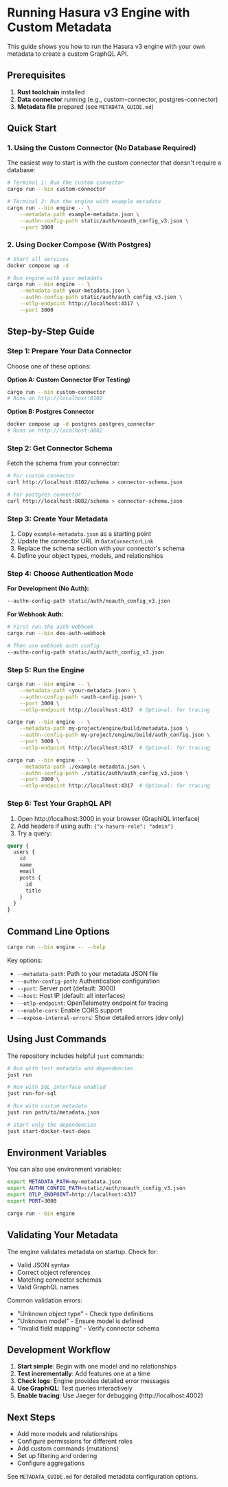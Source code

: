 # Running Hasura v3 Engine with Custom Metadata

This guide shows you how to run the Hasura v3 engine with your own metadata to
create a custom GraphQL API.

## Prerequisites

1. **Rust toolchain** installed
2. **Data connector** running (e.g., custom-connector, postgres-connector)
3. **Metadata file** prepared (see `METADATA_GUIDE.md`)

## Quick Start

### 1. Using the Custom Connector (No Database Required)

The easiest way to start is with the custom connector that doesn't require a
database:

```bash
# Terminal 1: Run the custom connector
cargo run --bin custom-connector

# Terminal 2: Run the engine with example metadata
cargo run --bin engine -- \
    --metadata-path example-metadata.json \
    --authn-config-path static/auth/noauth_config_v3.json \
    --port 3000
```

### 2. Using Docker Compose (With Postgres)

```bash
# Start all services
docker compose up -d

# Run engine with your metadata
cargo run --bin engine -- \
    --metadata-path your-metadata.json \
    --authn-config-path static/auth/auth_config_v3.json \
    --otlp-endpoint http://localhost:4317 \
    --port 3000
```

## Step-by-Step Guide

### Step 1: Prepare Your Data Connector

Choose one of these options:

**Option A: Custom Connector (For Testing)**

```bash
cargo run --bin custom-connector
# Runs on http://localhost:8102
```

**Option B: Postgres Connector**

```bash
docker compose up -d postgres postgres_connector
# Runs on http://localhost:8082
```

### Step 2: Get Connector Schema

Fetch the schema from your connector:

```bash
# For custom connector
curl http://localhost:8102/schema > connector-schema.json

# For postgres connector
curl http://localhost:8082/schema > connector-schema.json
```

### Step 3: Create Your Metadata

1. Copy `example-metadata.json` as a starting point
2. Update the connector URL in `DataConnectorLink`
3. Replace the schema section with your connector's schema
4. Define your object types, models, and relationships

### Step 4: Choose Authentication Mode

**For Development (No Auth):**

```bash
--authn-config-path static/auth/noauth_config_v3.json
```

**For Webhook Auth:**

```bash
# First run the auth webhook
cargo run --bin dev-auth-webhook

# Then use webhook auth config
--authn-config-path static/auth/auth_config_v3.json
```

### Step 5: Run the Engine

```bash
cargo run --bin engine -- \
    --metadata-path <your-metadata.json> \
    --authn-config-path <auth-config.json> \
    --port 3000 \
    --otlp-endpoint http://localhost:4317  # Optional: for tracing
```

```bash
cargo run --bin engine -- \
    --metadata-path my-project/engine/build/metadata.json \
    --authn-config-path my-project/engine/build/auth_config.json \
    --port 3000 \
    --otlp-endpoint http://localhost:4317  # Optional: for tracing
```

```bash
cargo run --bin engine -- \
    --metadata-path ./example-metadata.json \
    --authn-config-path ./static/auth/auth_config_v3.json \
    --port 3000 \
    --otlp-endpoint http://localhost:4317  # Optional: for tracing
```

### Step 6: Test Your GraphQL API

1. Open http://localhost:3000 in your browser (GraphiQL interface)
2. Add headers if using auth: `{"x-hasura-role": "admin"}`
3. Try a query:

```graphql
query {
  users {
    id
    name
    email
    posts {
      id
      title
    }
  }
}
```

## Command Line Options

```bash
cargo run --bin engine -- --help
```

Key options:

- `--metadata-path`: Path to your metadata JSON file
- `--authn-config-path`: Authentication configuration
- `--port`: Server port (default: 3000)
- `--host`: Host IP (default: all interfaces)
- `--otlp-endpoint`: OpenTelemetry endpoint for tracing
- `--enable-cors`: Enable CORS support
- `--expose-internal-errors`: Show detailed errors (dev only)

## Using Just Commands

The repository includes helpful `just` commands:

```bash
# Run with test metadata and dependencies
just run

# Run with SQL interface enabled
just run-for-sql

# Run with custom metadata
just run path/to/metadata.json

# Start only the dependencies
just start-docker-test-deps
```

## Environment Variables

You can also use environment variables:

```bash
export METADATA_PATH=my-metadata.json
export AUTHN_CONFIG_PATH=static/auth/noauth_config_v3.json
export OTLP_ENDPOINT=http://localhost:4317
export PORT=3000

cargo run --bin engine
```

## Validating Your Metadata

The engine validates metadata on startup. Check for:

- Valid JSON syntax
- Correct object references
- Matching connector schemas
- Valid GraphQL names

Common validation errors:

- "Unknown object type" - Check type definitions
- "Unknown model" - Ensure model is defined
- "Invalid field mapping" - Verify connector schema

## Development Workflow

1. **Start simple**: Begin with one model and no relationships
2. **Test incrementally**: Add features one at a time
3. **Check logs**: Engine provides detailed error messages
4. **Use GraphiQL**: Test queries interactively
5. **Enable tracing**: Use Jaeger for debugging (http://localhost:4002)

## Next Steps

- Add more models and relationships
- Configure permissions for different roles
- Add custom commands (mutations)
- Set up filtering and ordering
- Configure aggregations

See `METADATA_GUIDE.md` for detailed metadata configuration options.
